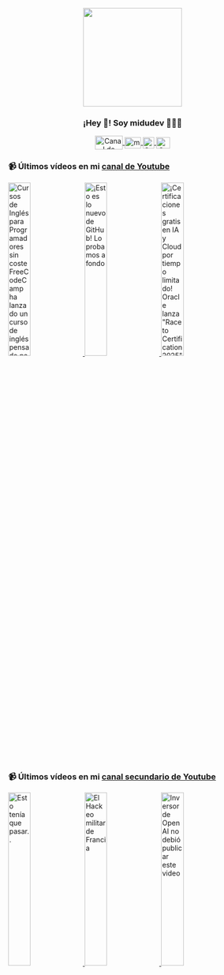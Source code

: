<p align="center" width="300">
   <img align="center" width="200" src="https://user-images.githubusercontent.com/1561955/106762302-fda9de00-6635-11eb-99be-3ef744e60c0e.png" />
   <h3 align="center">¡Hey 👋! Soy midudev 👨🏻‍💻</h3>
</p>

<p align="center">
   <a href="https://twitch.tv/midudev" target="blank">
    <img align="center" src="https://upload.wikimedia.org/wikipedia/commons/c/ce/Twitch_logo_2019.svg" alt="Canal de Twitch de midudev" height="28px" width="56px" />
  </a>
  <span style="width: 8px;"> </span>
   <a href="https://youtube.com/midudev" target="blank">
    <img align="center" src="https://upload.wikimedia.org/wikipedia/commons/0/09/YouTube_full-color_icon_%282017%29.svg" alt="midudev" height="23px" width="33px" />
  </a>
  <span style="width: 8px;"> </span>
  <a href="https://instagram.com/midu.dev" target="blank">
    <img align="center" src="https://upload.wikimedia.org/wikipedia/commons/e/e7/Instagram_logo_2016.svg" alt="Canal de Instagram de midu.dev" height="23px" width="23px" />
  </a>
  <span style="width: 8px;"> </span>
  <a href="https://twitter.com/midudev" target="blank">
    <img align="center" src="https://upload.wikimedia.org/wikipedia/commons/thumb/6/6f/Logo_of_Twitter.svg/2491px-Logo_of_Twitter.svg.png" alt="Canal de Twitter de midudev" height="23px" width="28px" />
  </a>
</p>

### 📹 Últimos vídeos en mi [canal de Youtube](https://youtube.com/midudev?sub_confirmation=1)

<a href='https://youtu.be/Hg1PxVNur7I' target='_blank'>
  <img width='30%' src='https://img.youtube.com/vi/Hg1PxVNur7I/mqdefault.jpg' alt='Cursos de Inglés para Programadores sin coste  FreeCodeCamp ha lanzado un curso de inglés pensado pa' />
</a>
<a href='https://youtu.be/pSkKSEwJaX0' target='_blank'>
  <img width='30%' src='https://img.youtube.com/vi/pSkKSEwJaX0/mqdefault.jpg' alt='¡Esto es lo nuevo de GitHub! Lo probamos a fondo' />
</a>
<a href='https://youtu.be/W5P_6_1kW1g' target='_blank'>
  <img width='30%' src='https://img.youtube.com/vi/W5P_6_1kW1g/mqdefault.jpg' alt='¡Certificaciones gratis en IA y Cloud por tiempo limitado! Oracle lanza "Race to Certification 2025"' />
</a>

### 📹 Últimos vídeos en mi [canal secundario de Youtube](https://youtube.com/midulive?sub_confirmation=1)

<a href='https://youtu.be/IwbyfPEB6pI' target='_blank'>
  <img width='30%' src='https://img.youtube.com/vi/IwbyfPEB6pI/mqdefault.jpg' alt='Esto tenía que pasar..' />
</a>
<a href='https://youtu.be/F9GIVt65s_g' target='_blank'>
  <img width='30%' src='https://img.youtube.com/vi/F9GIVt65s_g/mqdefault.jpg' alt='El Hackeo militar de Francia' />
</a>
<a href='https://youtu.be/3dmtAbowXf4' target='_blank'>
  <img width='30%' src='https://img.youtube.com/vi/3dmtAbowXf4/mqdefault.jpg' alt='Inversor de OpenAI no debió publicar este video' />
</a>
